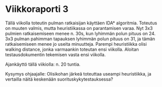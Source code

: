 # Viikkoraporti 3

Tällä viikolla toteutin pulman ratkaisijan käyttäen IDA* algoritmia. Toteutus on muuten valmis, mutta heuristiikassa on parantamisen varaa. Nyt 3x3 pulmien ratkaisemiseen menee n. 30s, kun lyhimmän polun pituus on 24. 3x3 pulman pahimman tapauksen lyhimmän polun pituus on 31, ja tämän ratkaisemiseen menee jo useita minuutteja. Parempi heuristiikka olisi walking distance, jonka varmaankin toteutan ensi viikolla. Aloitan testausdokumentin tekemisen vasta ensi viikolla.

Ajankäyttö tällä viikiolla: n. 20 tuntia.

Kysymys ohjaajalle:
Olisikohan järkeä toteuttaa useampi heuristiikka, ja vertailla näitä keskenään suorituskykytestauksessa?
